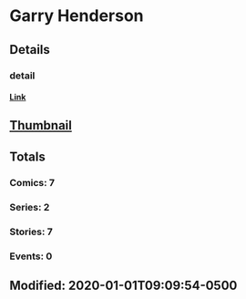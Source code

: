 # Garry  Henderson 
## Details
### detail
#### [Link](http://marvel.com/comics/creators/13438/garry_henderson?utm_campaign=apiRef&utm_source=225578a89fc76f3d20fbffda5d17a88d)
## [Thumbnail](http://i.annihil.us/u/prod/marvel/i/mg/b/40/image_not_available.jpg)
## Totals
### Comics: 7
### Series: 2
### Stories: 7
### Events: 0
## Modified: 2020-01-01T09:09:54-0500